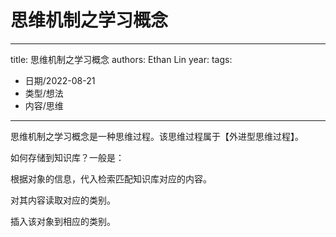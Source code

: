 # 思维机制之学习概念


---
title: 思维机制之学习概念
authors: Ethan Lin
year:
tags:
  - 日期/2022-08-21 
  - 类型/想法 
  - 内容/思维 
---





思维机制之学习概念是一种思维过程。该思维过程属于【外进型思维过程】。


如何存储到知识库？一般是：

根据对象的信息，代入检索匹配知识库对应的内容。

对其内容读取对应的类别。

插入该对象到相应的类别。

